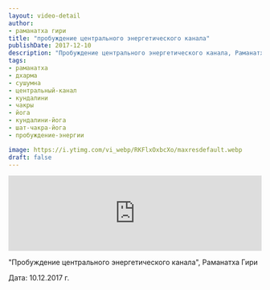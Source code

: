 ```yaml
---
layout: video-detail
author:
- раманатха гири
title: "пробуждение центрального энергетического канала"
publishDate: 2017-12-10
description: "Пробуждение центрального энергетического канала, Раманатха Гири  Дата  10.12.2017 г."
tags: 
- раманатха
- дхарма
- сушумна
- центральный-канал
- кундалини
- чакры
- йога
- кундалини-йога
- шат-чакра-йога
- пробуждение-энергии

image: https://i.ytimg.com/vi_webp/RKFlxOxbcXo/maxresdefault.webp
draft: false
---
```


<iframe width="100%" src="https://www.youtube.com/embed/RKFlxOxbcXo" frameborder="0" allowfullscreen=""></iframe> 

 "Пробуждение центрального энергетического канала", Раманатха Гири

 Дата: 10.12.2017 г.

  

 